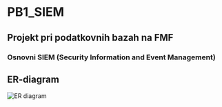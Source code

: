 # PB1_SIEM

## Projekt pri podatkovnih bazah na FMF

### Osnovni SIEM (Security Information and Event Management)
## ER-diagram
![ER diagram](workflow/gen-diagrams.yml)
